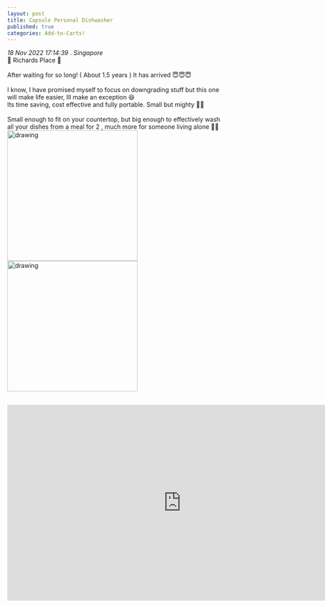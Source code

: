 ```yaml
---
layout: post
title: Capsule Personal Dishwasher
published: true
categories: Add-to-Carts!
---
```

_18 Nov 2022 17:14:39 . Singapore_
<br>
📍 Richards Place 📍
<br>
<br>
After waiting for so long! ( About 1.5 years ) It has arrived 😇😇😇
<br>
<br>
I know, I have promised myself to focus on downgrading stuff but this one will make life easier, Ill make an exception 😆 
<br>
Its time saving, cost effective and fully portable. Small but mighty 💪🏻
<br>
<br>
Small enough to fit on your countertop, but big enough to effectively wash all your dishes from a meal for 2 , much more for someone living alone 👌🏼
<br>
<img src="https://drive.google.com/uc?export=view&id=1V6OnVEnHp4aDsOlKF3OmULeWvIjGoPcF" alt="drawing" width="300"/> <img src="https://drive.google.com/uc?export=view&id=1tEPyFEk4gtx96Hjh6sYb5U5_UoQHmGSs" alt="drawing" width="300"/>
<br>
<br>
<iframe width="800" height="450" src="https://www.kickstarter.com/projects/lochelectronics/capsule-personal-dishwasher/widget/video.html" frameborder="0" scrolling="no"> </iframe>
<br>
